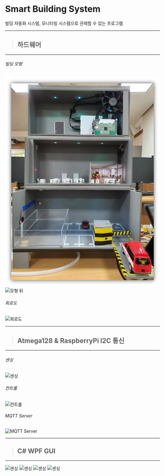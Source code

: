 # Smart Building System

빌딩 자동화 시스템, 모니터링 시스템으로 관제할 수 있는 프로그램

****
>## 하드웨어
****
###### 빌딩 모형
![모형 앞](/readmeFile/a.PNG) ![모형 뒤](/readmeFile/MainView.PNG) 

###### 회로도
![회로도](/readmeFile/ThisProgramViewMenuBar.PNG)

****
>## Atmega128 & RaspberryPi I2C 통신
****
###### 센싱
![센싱](/readmeFile/MainView.PNG) 

###### 컨트롤
![컨트롤](/readmeFile/ThisProgramViewMenuBar.PNG)

###### MQTT Server
![MQTT Server](/readmeFile/ThisProgramViewMenuBar.PNG)

****
>## C# WPF GUI
****
![센싱](/readmeFile/MainView.PNG) ![센싱](/readmeFile/MainView.PNG) 
![센싱](/readmeFile/MainView.PNG) ![센싱](/readmeFile/MainView.PNG) 










<!--



****
>## Atmega128 & RaspberryPi I2C 통신
****

###### 난수를 사용하여 값을 전송하여 화면에 출력하는 동작
###### 시뮬레이션-시작 또는 화면 하단의 Start 버튼을 통해 시뮬레이션 동작 수행 가능
![시뮬레이션 메뉴 바](/readmeFile/SimulationMenuBar.PNG)
###### 초 단위로 난수로 생성된 값이 LiveChart를 통해 출력
###### 시뮬레이션 동작 중에는 초록색으로 출력됨
![시뮬레이션 시작](/readmeFile/SimulationStart.PNG)
###### Stop 또는 시뮬레이션-종료 버튼을 통해 시뮬레이션 정지
![시뮬레이션 종료](/readmeFile/SimulationStop.PNG)
###### 가장 최근의 5개의 값만 출력하도록 확대/축소 버튼을 통해 조작 가능 
![줌인, 줌아웃 토글](/readmeFile/SimulationZoomIn.PNG)
****
>#아두이노 포트
****
###### 아두이노가 연결된 포트번호를 확인할 수 있다.
![포트목록1](/readmeFile/PortListNone.PNG)
###### 버튼을 클릭하면 포트번호 목록을 탐색한다.
![포트목록탐색](/readmeFile/PortListReset.PNG)
###### 연결된 포트번호를 확인할 수 있다.
![포트목록2](/readmeFile/PortListNew.PNG)
****
>#데이터베이스 활용
****
###### 데이터베이스에 시뮬레이션 결과 값을 저장
![데이터베이스저장](/readmeFile/DBDATA.PNG)
-->
